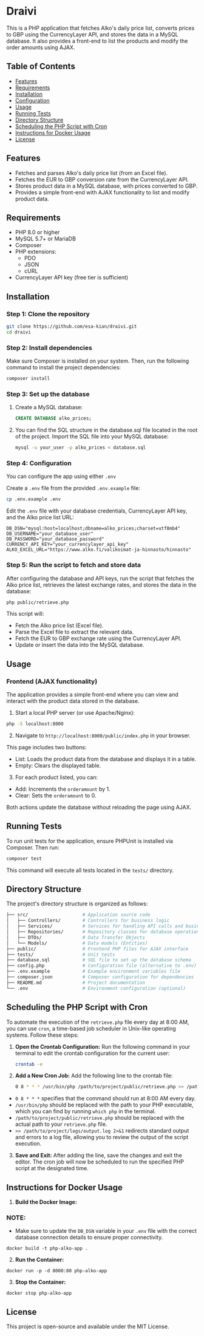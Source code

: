 # Draivi

This is a PHP application that fetches Alko's daily price list, converts prices to GBP using the CurrencyLayer API, and stores the data in a MySQL database. It also provides a front-end to list the products and modify the order amounts using AJAX.

## Table of Contents

- [Features](#features)
- [Requirements](#requirements)
- [Installation](#installation)
- [Configuration](#configuration)
- [Usage](#usage)
- [Running Tests](#running-tests)
- [Directory Structure](#directory-structure)
- [Scheduling the PHP Script with Cron](#scheduling-the-php-script-with-cron)
- [Instructions for Docker Usage](#instructions-for-docker-usage)
- [License](#license)

## Features

- Fetches and parses Alko's daily price list (from an Excel file).
- Fetches the EUR to GBP conversion rate from the CurrencyLayer API.
- Stores product data in a MySQL database, with prices converted to GBP.
- Provides a simple front-end with AJAX functionality to list and modify product data.

## Requirements

- PHP 8.0 or higher
- MySQL 5.7+ or MariaDB
- Composer
- PHP extensions:
  - PDO
  - JSON
  - cURL
- CurrencyLayer API key (free tier is sufficient)

## Installation

### Step 1: Clone the repository

```bash
git clone https://github.com/esa-kian/draivi.git
cd draivi
```

### Step 2: Install dependencies

Make sure Composer is installed on your system. Then, run the following command to install the project dependencies:

```bash
composer install
```

### Step 3: Set up the database

1. Create a MySQL database:

    ```sql
    CREATE DATABASE alko_prices;
    ```

2. You can find the SQL structure in the database.sql file located in the root of the project. Import the SQL file into your MySQL database:

    ```bash
    mysql -u your_user -p alko_prices < database.sql
    ```

### Step 4: Configuration
You can configure the app using either  `.env`

Create a `.env` file from the provided `.env.example` file:

```bash
cp .env.example .env
```

Edit the `.env` file with your database credentials, CurrencyLayer API key, and the Alko price list URL:
```
DB_DSN="mysql:host=localhost;dbname=alko_prices;charset=utf8mb4"
DB_USERNAME="your_database_user"
DB_PASSWORD="your_database_password"
CURRENCY_API_KEY="your_currencylayer_api_key"
ALKO_EXCEL_URL="https://www.alko.fi/valikoimat-ja-hinnasto/hinnasto"
```

### Step 5: Run the script to fetch and store data
After configuring the database and API keys, run the script that fetches the Alko price list, retrieves the latest exchange rates, and stores the data in the database:
```bash
php public/retrieve.php
```

This script will:

- Fetch the Alko price list (Excel file).
- Parse the Excel file to extract the relevant data.
- Fetch the EUR to GBP exchange rate using the CurrencyLayer API.
- Update or insert the data into the MySQL database.


## Usage

### Frontend (AJAX functionality)

The application provides a simple front-end where you can view and interact with the product data stored in the database.

1. Start a local PHP server (or use Apache/Nginx):
```bash
php -S localhost:8000
```

2. Navigate to `http://localhost:8000/public/index.php` in your browser.

This page includes two buttons:
- List: Loads the product data from the database and displays it in a table.
- Empty: Clears the displayed table.

3. For each product listed, you can:
- Add: Increments the `orderamount` by 1.
- Clear: Sets the `orderamount` to 0.

Both actions update the database without reloading the page using AJAX.


## Running Tests
To run unit tests for the application, ensure PHPUnit is installed via Composer. Then run:

```bash
composer test
```

This command will execute all tests located in the `tests/` directory.

## Directory Structure

The project's directory structure is organized as follows:

```bash 
├── src/                    # Application source code
│   ├── Controllers/        # Controllers for business logic
│   ├── Services/           # Services for handling API calls and business operations
│   ├── Repositories/       # Repository classes for database operations
│   ├── DTOs/               # Data Transfer Objects
│   └── Models/             # Data models (Entities)
├── public/                 # Frontend PHP files for AJAX interface
├── tests/                  # Unit tests
├── database.sql            # SQL file to set up the database schema
├── config.php              # Configuration file (alternative to .env)
├── .env.example            # Example environment variables file
├── composer.json           # Composer configuration for dependencies
├── README.md               # Project documentation
└── .env                    # Environment configuration (optional)
```
## Scheduling the PHP Script with Cron

To automate the execution of the `retrieve.php` file every day at 8:00 AM, you can use `cron`, a time-based job scheduler in Unix-like operating systems. Follow these steps:

1. **Open the Crontab Configuration:**
Run the following command in your terminal to edit the crontab configuration for the current user:
   ```bash
   crontab -e
   ```

2. **Add a New Cron Job:**
Add the following line to the crontab file:
    ```bash
    0 8 * * * /usr/bin/php /path/to/project/public/retrieve.php >> /path/to/project/logs/output.log 2>&1
    ```


- `0 8 * * *` specifies that the command should run at 8:00 AM every day.
- `/usr/bin/php` should be replaced with the path to your PHP executable, which you can find by running `which php` in the terminal.
- `/path/to/project/public/retrieve.php` should be replaced with the actual path to your `retrieve.php` file.
- `>> /path/to/project/logs/output.log 2>&1` redirects standard output and errors to a log file, allowing you to review the output of the script execution.

3. **Save and Exit:**
After adding the line, save the changes and exit the editor. The cron job will now be scheduled to run the specified PHP script at the designated time.


## Instructions for Docker Usage
1. **Build the Docker Image:**

### NOTE: 
- Make sure to update the `DB_DSN` variable in your `.env` file with the correct database connection details to ensure proper connectivity.

```
docker build -t php-alko-app .
```
2. **Run the Container:**
```
docker run -p -d 8000:80 php-alko-app
```
3. **Stop the Container:**
```
docker stop php-alko-app
```

## License

This project is open-source and available under the MIT License.
